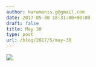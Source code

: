 ```yaml
---
author: karamanis.g@gmail.com
date: 2017-05-30 18:31:00+00:00
draft: false
title: May 30
type: post
url: /blog/2017/5/may-30
---
```


![](https://images.squarespace-cdn.com/content/v1/4f3f61bae4b063b909445965/1496158390110-Q89LCNS8HPC7E3HR025C/ke17ZwdGBToddI8pDm48kJUlZr2Ql5GtSKWrQpjur5t7gQa3H78H3Y0txjaiv_0fDoOvxcdMmMKkDsyUqMSsMWxHk725yiiHCCLfrh8O1z5QPOohDIaIeljMHgDF5CVlOqpeNLcJ80NK65_fV7S1UfNdxJhjhuaNor070w_QAc94zjGLGXCa1tSmDVMXf8RUVhMJRmnnhuU1v2M8fLFyJw/image-asset.jpeg?format=original)

